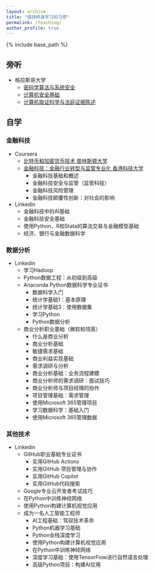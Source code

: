 ```yaml
---
layout: archive
title: "保持终身学习的习惯"
permalink: /teaching/
author_profile: true
---
```


{% include base_path %}

## 旁听
* 格拉斯哥大学
  * [密码学算法与系统安全](https://www.gla.ac.uk/coursecatalogue/course/?code=COMPSCI5079)
  * [计算机安全基础](https://www.gla.ac.uk/coursecatalogue/course/?code=COMPSCI5063)
  * [计算机取证科学与法庭证据陈述](https://www.gla.ac.uk/coursecatalogue/course/?code=COMPSCI5080)

## 自学
### 金融科技
* Coursera
  * [比特币和加密货币技术 普林斯顿大学](https://coursera.org/share/42554bab880a97c1b61910369631b4dd)
  * [金融科技：金融行业转型与监管专业化 香港科技大学](https://www.coursera.org/specializations/fintech)
    * 金融科技基础和概述
    * 金融科技安全与监管（监管科技）
    * 金融科技风险管理
    * 金融科技颠覆性创新：对社会的影响
* Linkedin
  * 金融科技中的AI基础
  * 金融科技安全基础
  * 使用Python、R和Stata的算法交易与金融模型基础
  * 经济、银行与金融数据科学
 
### 数据分析
* Linkedin
  * 学习Hadoop
  * Python数据工程：从初级到高级
  * Anaconda Python数据科学专业证书
    * 数据科学入门
    * 统计学基础1：基本原理
    * 统计学基础3：使用数据集
    * 学习Python
    * Python数据分析
  * 商业分析职业基础（微软和领英）
    * 什么是商业分析
    * 商业分析基础
    * 敏捷需求基础
    * 商业利益实现基础
    * 需求调研与分析
    * 商业分析基础：业务流程建模
    * 商业分析师的需求调研：面试技巧
    * 商业分析师与项目经理的协作
    * 项目管理基础：需求管理
    * 使用Microsoft 365管理项目
    * 学习数据科学：基础入门
    * 使用Microsoft 365管理数据
   
### 其他技术
* Linkedin
  * GitHub职业基础专业证书
    * 实用GitHub Actions
    * 实用GitHub 项目管理与协作
    * 实用GitHub Copilot
    * 实用GitHub代码搜索
  * Google专业云开发者考试技巧
  * 在Python中训练神经网络
  * 使用Python构建计算机视觉应用
  * 成为一名人工智能工程师
    * AI工程基础：驾驭技术革命
    * Python机器学习基础
    * Python全栈深度学习
    * 使用Python构建计算机视觉应用
    * 在Python中训练神经网络
    * 深度学习基础：使用TensorFlow进行自然语言处理
    * 高级Python项目：构建AI应用



